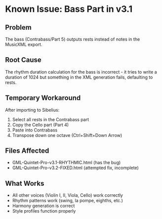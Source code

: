 # Known Issue: Bass Part in v3.1

## Problem
The bass (Contrabass/Part 5) outputs rests instead of notes in the MusicXML export.

## Root Cause
The rhythm duration calculation for the bass is incorrect - it tries to write a duration of 1024 but something in the XML generation fails, defaulting to rests.

## Temporary Workaround
After importing to Sibelius:
1. Select all rests in the Contrabass part
2. Copy the Cello part (Part 4)
3. Paste into Contrabass
4. Transpose down one octave (Ctrl+Shift+Down Arrow)

## Files Affected
- GML-Quintet-Pro-v3.1-RHYTHMIC.html (has the bug)
- GML-Quintet-Pro-v3.2-FIXED.html (attempted fix, incomplete)

## What Works
- All other voices (Violin I, II, Viola, Cello) work correctly
- Rhythm patterns work (swing, la pompe, eighths, etc.)
- Harmony generation is correct
- Style profiles function properly
